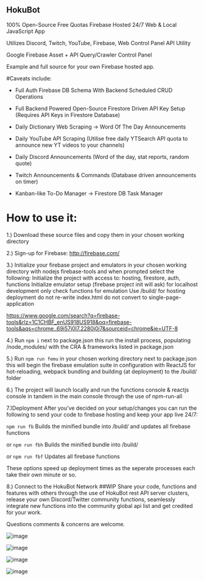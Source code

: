 
## HokuBot

100% Open-Source Free Quotas Firebase Hosted 24/7 Web & Local JavaScript App

Utilizes Discord, Twitch, YouTube, Firebase, Web Control Panel API Utility

Google Firebase Asset + API Query/Crawler Control Panel

Example and full source for your own Firebase hosted app.


#Caveats include:

- Full Auth Firebase DB Schema With Backend Scheduled CRUD Operations

- Full Backend Powered Open-Source Firestore Driven API Key Setup (Requires API Keys in Firestore Database)

- Daily Dictionary Web Scraping -> Word Of The Day Announcements

- Daily YouTube API Scraping (Utilise free daily YTSearch API quota to announce new YT videos to your channels)

- Daily Discord Announcements (Word of the day, stat reports, random quote)

- Twitch Announcements & Commands (Database driven announcements on timer)

- Kanban-like To-Do Manager -> Firestore DB Task Manager



# How to use it:

1.) Download these source files and copy them in your chosen working directory


2.) Sign-up for Firebase:
http://firebase.com/


3.) Initialize your firebase project and emulators in your chosen working directory with nodejs firebase-tools and when prompted select the following:
Initialize the project with access to: hosting, firestore, auth, functions
Initialize emulator setup (firebase project init will ask) for localhost development only check functions for emulation
Use /build/ for hosting deployment
do not re-write index.html
do not convert to single-page-application

https://www.google.com/search?q=firebase-tools&rlz=1C1CHBF_enUS918US918&oq=firebase-tools&aqs=chrome..69i57j0l7.2280j0j7&sourceid=chrome&ie=UTF-8


4.) Run `npm i` next to package.json
this run the install process, populating /node_modules/ with the CRA & frameworks listed in package.json


5.) Run `npm run femu` in your chosen working directory next to package.json
this will begin the firebase emulation suite in configuration with ReactJS for hot-reloading, webpack bundling and building (at deployment) to the /build/ folder


6.) The project will launch locally and run the functions console & reactjs console in tandem in the main console through the use of npm-run-all 


7.)Deployment
After you've decided on your setup/changes you can run the following to send your code to firebase hosting and keep your app live 24/7:

`npm run fb`
Builds the minified bundle into /build/ and updates all firebase functions

or
`npm run fbh`
Builds the minified bundle into /build/ 

or
`npm run fbf`
Updates all firebase functions

These options speed up deployment times as the seperate processes each take their own minute or so.



8.) Connect to the HokuBot Network ##WIP
Share your code, functions and features with others through the use of HokuBot rest API server clusters, release your own Discord/Twitter community functions, seamlessly integrate new functions into the community global api list and get credited for your work.




Questions comments & concerns are welcome.


![image](https://user-images.githubusercontent.com/6715569/123181437-ffc7da00-d428-11eb-9bd5-57f934f9ef62.png)


![image](https://user-images.githubusercontent.com/6715569/123181483-1d953f00-d429-11eb-93d6-d244d2ec7050.png)


![image](https://user-images.githubusercontent.com/6715569/123477332-987d6780-d599-11eb-8fc8-a2798d8a89d8.png)


![image](https://user-images.githubusercontent.com/6715569/123477354-a16e3900-d599-11eb-86ad-f3393f0fbb1b.png)

